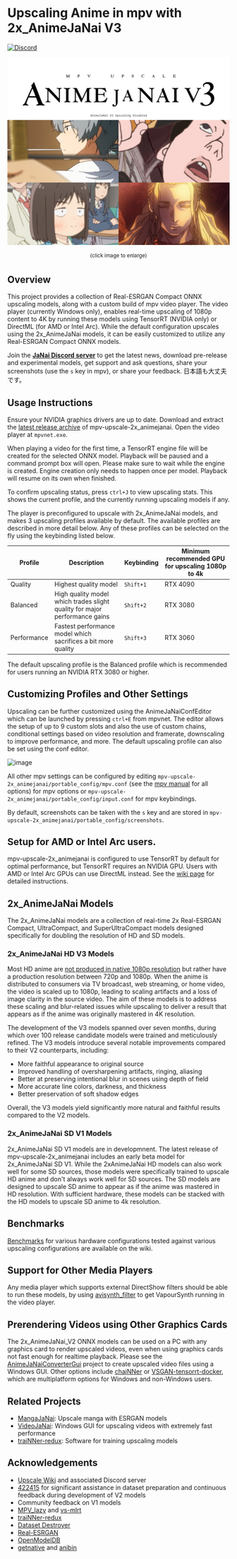 # Upscaling Anime in mpv with 2x_AnimeJaNai V3
[![Discord](https://img.shields.io/discord/1121653618173546546?label=Discord&logo=Discord&logoColor=white)](https://discord.gg/EeFfZUBvxj)

<a href="./demov3.webp?raw=1"><img src="demov3.webp"/></a>
<p align="center"><sup>(click image to enlarge)</sup></p>

## Overview

This project provides a collection of Real-ESRGAN Compact ONNX upscaling models, along with a custom build of mpv video player. The video player (currently Windows only), enables real-time upscaling of 1080p content to 4K by running these models using TensorRT (NVIDIA only) or DirectML (for AMD or Intel Arc). While the default configuration upscales using the 2x_AnimeJaNai models, it can be easily customized to utilize any Real-ESRGAN Compact ONNX models.

Join the [**JaNai Discord server**](https://discord.gg/EeFfZUBvxj) to get the latest news, download pre-release and experimental models, get support and ask questions, share your screenshots (use the `s` key in mpv), or share your feedback. 日本語も大丈夫です。

## Usage Instructions
Ensure your NVIDIA graphics drivers are up to date. Download and extract the [latest release archive](https://github.com/the-database/mpv-upscale-2x_animejanai/releases) of mpv-upscale-2x_animejanai. Open the video player at `mpvnet.exe`.

When playing a video for the first time, a TensorRT engine file will be created for the selected ONNX model. Playback will be paused and a command prompt box will open. Please make sure to wait while the engine is created. Engine creation only needs to happen once per model. Playback will resume on its own when finished.

To confirm upscaling status, press `ctrl+J` to view upscaling stats. This shows the current profile, and the currently running upscaling models if any. 

The player is preconfigured to upscale with 2x_AnimeJaNai models, and makes 3 upscaling profiles available by default. The available profiles are described in more detail below. Any of these profiles can be selected on the fly using the keybinding listed below. 

|Profile | Description | Keybinding | Minimum recommended GPU for upscaling 1080p to 4k |
|-|-|-|-|
|Quality | Highest quality model | `Shift+1` | RTX 4090|
|Balanced | High quality model which trades slight quality for major performance gains | `Shift+2` | RTX 3080|
|Performance | Fastest performance model which sacrifices a bit more quality  | `Shift+3` | RTX 3060|

The default upscaling profile is the Balanced profile which is recommended for users running an NVIDIA RTX 3080 or higher. 

## Customizing Profiles and Other Settings

Upscaling can be further customized using the AnimeJaNaiConfEditor which can be launched by pressing `ctrl+E` from mpvnet. The editor allows the setup of up to 9 custom slots and also the use of custom chains, conditional settings based on video resolution and framerate, downscaling to improve performance, and more. The default upscaling profile can also be set using the conf editor. 

![image](https://github.com/the-database/mpv-upscale-2x_animejanai/assets/25811902/76a8db5b-8c67-4b0c-911a-9b02598fb37a)


All other mpv settings can be configured by editing `mpv-upscale-2x_animejanai/portable_config/mpv.conf` (see the [mpv manual](https://mpv.io/manual/stable/) for all options) for mpv options or `mpv-upscale-2x_animejanai/portable_config/input.conf` for mpv keybindings. 

By default, screenshots can be taken with the `s` key and are stored in `mpv-upscale-2x_animejanai/portable_config/screenshots`. 

## Setup for AMD or Intel Arc users.

mpv-upscale-2x_animejanai is configured to use TensorRT by default for optimal performance, but TensorRT requires an NVIDIA GPU. Users with AMD or Intel Arc GPUs can use DirectML instead. See the [wiki page](https://github.com/the-database/mpv-upscale-2x_animejanai/wiki/Setup-for-AMD-or-Intel-Arc-users) for detailed instructions. 

## 2x_AnimeJaNai Models
The 2x_AnimeJaNai models are a collection of real-time 2x Real-ESRGAN Compact, UltraCompact, and SuperUltraCompact models designed specifically for doubling the resolution of HD and SD models. 

### 2x_AnimeJaNai HD V3 Models

Most HD anime are [not produced in native 1080p resolution](https://guide.encode.moe/encoding/descaling.html) but rather have a production resolution between 720p and 1080p. When the anime is distributed to consumers via TV broadcast, web streaming, or home video, the video is scaled up to 1080p, leading to scaling artifacts and a loss of image clarity in the source video. The aim of these models is to address these scaling and blur-related issues while upscaling to deliver a result that appears as if the anime was originally mastered in 4K resolution.

The development of the V3 models spanned over seven months, during which over 100 release candidate models were trained and meticulously refined. The V3 models introduce several notable improvements compared to their V2 counterparts, including:
- More faithful appearance to original source
- Improved handling of oversharpening artifacts, ringing, aliasing
- Better at preserving intentional blur in scenes using depth of field
- More accurate line colors, darkness, and thickness
- Better preservation of soft shadow edges

Overall, the V3 models yield significantly more natural and faithful results compared to the V2 models. 

### 2x_AnimeJaNai SD V1 Models

2x_AnimeJaNai SD V1 models are in developmnent. The latest release of mpv-upscale-2x_animejanai includes an early beta model for 2x_AnimeJaNai SD V1. While the 2xAnimeJaNai HD models can also work well for some SD sources, those models were specifically trained to upscale HD anime and don't always work well for SD sources. The SD models are designed to upscale SD anime to appear as if the anime was mastered in HD resolution. With sufficient hardware, these models can be stacked with the HD models to upscale SD anime to 4k resolution. 

## Benchmarks
[Benchmarks](https://github.com/the-database/mpv-upscale-2x_animejanai/wiki/Benchmarks) for various hardware configurations tested against various upscaling configurations are available on the wiki. 

## Support for Other Media Players
Any media player which supports external DirectShow filters should be able to run these models, by using [avisynth_filter](https://github.com/CrendKing/avisynth_filter) to get VapourSynth running in the video player. 

## Prerendering Videos using Other Graphics Cards
The 2x_AnimeJaNai_V2 ONNX models can be used on a PC with any graphics card to render upscaled videos, even when using graphics cards not fast enough for realtime playback. Please see the [AnimeJaNaiConverterGui](https://github.com/the-database/AnimeJaNaiConverterGui) project to create upscaled video files using a Windows GUI. Other options include [chaiNNer](https://github.com/chaiNNer-org/chaiNNer) or [VSGAN-tensorrt-docker](https://github.com/styler00dollar/VSGAN-tensorrt-docker), which are multiplatform options for Windows and non-Windows users.

## Related Projects
- [MangaJaNai](https://github.com/the-database/mangajanai): Upscale manga with ESRGAN models
- [VideoJaNai](https://github.com/the-database/VideoJaNai): Windows GUI for upscaling videos with extremely fast performance
- [traiNNer-redux](https://github.com/the-database/traiNNer-redux): Software for training upscaling models

## Acknowledgements
- [Upscale Wiki](https://upscale.wiki/wiki/Main_Page) and associated Discord server
- [422415](https://github.com/422415) for significant assistance in dataset preparation and continuous feedback during development of V2 models
- Community feedback on V1 models
- [MPV_lazy](https://github.com/hooke007/MPV_lazy) and [vs-mlrt](https://github.com/AmusementClub/vs-mlrt)
- [traiNNer-redux](https://github.com/joeyballentine/traiNNer-redux)
- [Dataset Destroyer](https://github.com/Kim2091/helpful-scripts/tree/main/Dataset%20Destroyer)
- [Real-ESRGAN](https://github.com/xinntao/Real-ESRGAN)
- [OpenModelDB](https://openmodeldb.info/)
- [getnative](https://github.com/Infiziert90/getnative) and [anibin](https://anibin.blogspot.com/)
